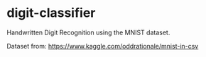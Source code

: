 # digit-classifier

Handwritten Digit Recognition using the MNIST dataset.

Dataset from: https://www.kaggle.com/oddrationale/mnist-in-csv
